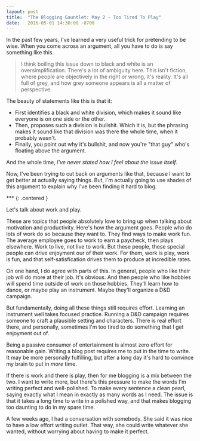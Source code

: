 ```yaml
---
layout: post
title:  "The Blogging Gauntlet: May 2 - Too Tired To Play"
date:   2016-05-01 14:30:00 -0700
---
```


In the past few years, I've learned a very useful trick for pretending to be
wise. When you come across an argument, all you have to do is say something
like this.

> I think boiling this issue down to black and white is an oversimplification.
> There's a lot of ambiguity here. This isn't fiction, where people are
> objectively in the right or wrong, it's reality. It's all full of grey,
> and how grey someone appears is all a matter of perspective.

The beauty of statements like this is that it:

* First identifies a black and white division, which makes it sound like
everyone is on one side or the other.
* Then, proposes such a division is bullshit. Which it is, but the phrasing
makes it sound like that division was there the whole time, when it probably
wasn't.
* Finally, you point out why it's bullshit, and now you're "that guy" who's
floating above the argument.

And the whole time, *I've never stated how I feel about the issue itself.*

Now, I've been trying to cut back on arguments like that, because I want
to get better at actually saying things. But, I'm actually going to use shades
of this argument to explain why I've been finding it hard to blog.

\*\*\*
{: .centered }

Let's talk about work and play.

These are topics that people absolutely love to bring up when talking
about motivation and productivity. Here's how the argument goes.
People who do lots of work do so because they want to. They find ways
to make work fun. The average employee goes to work to earn a paycheck,
then plays elsewhere. Work to live, not live to work. But these people,
these special people can drive enjoyment our of their work. For them,
work is play, work is fun, and that self-satisfication drives them
to produce at incredible rates.

On one hand, I do agree with parts of this. In general, people who
like their job will do more at their job. It's obvious. And then people
who like hobbies will spend time outside of work on those hobbies.
They'll learn how to dance, or maybe play an instrument. Maybe they'll
organize a D&D campaign.

But fundamentally, doing all these things still requires effort.
Learning an instrument well takes focused practice. Running a D&D campaign
requires someone to craft a plausible setting and characters. There is
real effort there, and personally, sometimes I'm too tired to do something
that I get enjoyment out of.

Being a passive consumer of entertainment is almost zero effort for
reasonable gain. Writing a blog post requires me to put in the time to
write. It may be more personally fulfilling, but after a long day it's hard
to convince my brain to put in *more* time.

If there is work and there is play, then for me blogging is a mix between
the two. I want to write more, but there's this pressure to make the words
I'm writing perfect and well-polished. To make every sentence a clean pearl,
saying exactly what I mean in exactly as many words as I need. The issue is that
it takes a long time to write in a polished way, and that makes blogging
too daunting to do in my spare time.

A few weeks ago, I had a conversation with somebody. She said it was nice to
have a low effort writing outlet. That way, she could write whatever she wanted,
without worrying about having to make it perfect.
